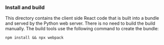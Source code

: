 ### Install and build 

This directory contains the client side React code that is built into a bundle and served by the 
Python web server. There is no need to build the build manually. The build tools use the following command to create the bundle: 
 
```
npm install && npx webpack
```
